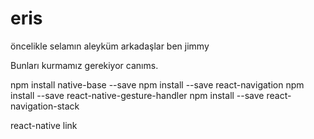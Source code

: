 # eris
öncelikle selamın aleyküm arkadaşlar ben jimmy

Bunları kurmamız gerekiyor canıms.

npm install native-base --save
npm install --save react-navigation
npm install --save react-native-gesture-handler
npm install --save react-navigation-stack


react-native link
